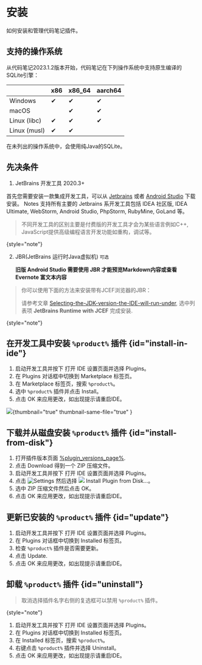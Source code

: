 # 安装

如何安装和管理代码笔记插件。

## 支持的操作系统
从代码笔记2023.1.2版本开始，代码笔记在下列操作系统中支持原生编译的SQLite引擎：


|              | x86 | x86_64 | aarch64 |
|--------------|-----|--------|---------|
| Windows      | ✔   | ✔      | ✔       |
| macOS        |     | ✔      | ✔       |
| Linux (libc) | ✔   | ✔      | ✔       |
| Linux (musl) | ✔   | ✔      |         |


在未列出的操作系统中，会使用纯Java的SQLite。

## 先决条件


1. JetBrains 开发工具 2020.3+

首先您需要安装一款集成开发工具，可以从 [Jetbrains](https://www.jetbrains.com.cn)
或者 [Android Studio](https://developer.android.google.cn/studio/) 下载安装。 Notes 支持所有主要的 Jetbrains
系开发工具包括 IDEA 社区版, IDEA Ultimate, WebStorm, Android Studio, PhpStorm, RubyMine, GoLand 等。

> 不同开发工具的区别主要是付费版的开发工具才会为某些语言例如C++, JavaScript提供高级编程语言开发功能如重构，调试等。
>
{style="note"}

2. JBR(JetBrains 运行时Java虚拟机) `可选`

   **旧版 Android Studio 需要使用 JBR 才能预览Markdown内容或查看 Evernote 富文本内容**
> 你可以使用下面的方法来安装带有JCEF浏览器的JBR：
>
> 请参考文章 [Selecting-the-JDK-version-the-IDE-will-run-under](https://intellij-support.jetbrains.com/hc/en-us/articles/206544879-Selecting-the-JDK-version-the-IDE-will-run-under), 选中列表项 **JetBrains Runtime with JCEF** 完成安装.
>
{style="note"}

[//]: # (下面的内容必须添加 id 才能区分不同的大纲 参考 https://plugins.jetbrains.com/plugin/20158-writerside/docs/structural-elements.html#chapter-block )
## 在开发工具中安装 `%product%` 插件 {id="install-in-ide"}

1. 启动开发工具并按下 <shortcut key="ShowSettings" /> 打开 IDE 设置页面并选择 <ui-path>Plugins</ui-path>。
2. 在 <ui-path>Plugins</ui-path> 对话框中切换到 <ui-path>Marketplace</ui-path> 标签页。
3. 在 <control>Marketplace</control> 标签页，搜索 `%product%`。
4. 选中 `%product%` 插件并点击 <control>Install</control>。
5. 点击 <control>OK</control> 来应用更改，如出现提示请重启IDE。 

![](notes-install.png){thumbnail="true" thumbnail-same-file="true" }

## 下载并从磁盘安装 `%product%` 插件 {id="install-from-disk"}

1. 打开插件版本页面 [%plugin_versions_page%](%plugin_versions_page%).
2. 点击 <control>Download</control> 得到一个 ZIP 压缩文件。
3. 启动开发工具并按下 <shortcut key="ShowSettings" /> 打开 IDE 设置页面并选择 <ui-path>Plugins</ui-path>。
4. 点击 ![Settings](settings.svg) 然后选择  ![](plugin.svg) <control> Install Plugin from Disk…</control>。
5. 选中 ZIP 压缩文件然后点击 <control>OK</control>。
6. 点击 <control>OK</control> 来应用更改，如出现提示请重启IDE。


## 更新已安装的 `%product%` 插件 {id="update"}

1. 启动开发工具并按下 <shortcut key="ShowSettings" /> 打开 IDE 设置页面并选择 <ui-path>Plugins</ui-path>。
2. 在 <ui-path>Plugins</ui-path> 对话框中切换到 <ui-path>Installed</ui-path> 标签页。
3. 检查 `%product%` 插件是否需要更新。 
4. 点击 <control>Update</control>.
5. 点击 <control>OK</control> 来应用更改，如出现提示请重启IDE。

## 卸载 `%product%` 插件 {id="uninstall"}

> 取消选择插件名字右侧的复选框可以禁用 `%product%` 插件。
>
{style="note"}

1. 启动开发工具并按下 <shortcut key="ShowSettings" /> 打开 IDE 设置页面并选择 <ui-path>Plugins</ui-path>。
2. 在 <ui-path>Plugins</ui-path> 对话框中切换到 <ui-path>Installed</ui-path> 标签页。
3. 在 <control>Installed</control> 标签页，搜索 `%product%`。
4. 右键点击 `%product%` 插件并选择 <control>Uninstall</control>。
5. 点击 <control>OK</control> 来应用更改，如出现提示请重启IDE。

